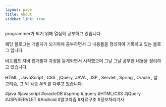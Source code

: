 ```yaml
---
layout: page
title: About
sidebar_link: true
---
```


<p class="message">
  programmer가 되기 위해 열심히 공부하고 있습니다.
  
  해당 블로그는 개발자가 되기위해 공부하면서 그 내용들을 정리하여 기록하고 있는 블로그 입니다.

  비트캠프 자바 웹개발자 과정을 듣게되면서 시작했으며 그날 그날 공부한 내용을 정리하고 있습니다.

  HTML , JavaScript , CSS , jQuery, JAVA , JSP , Servlet , Spring , Oracle , 알고리즘, 그 외 각종 API 를 다루고 있습니다.
</p>

#java #javascript #oracleDB #spring #jquery #HTML/CSS 
#jQuery #JSP/SERVLET #Android #알고리즘 #자료구조 #정보처리기사